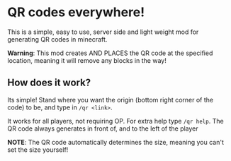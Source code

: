 # QR codes everywhere!
This is a simple, easy to use, server side and light weight mod for generating QR codes in minecraft.

**Warning**: This mod creates AND PLACES the QR code at the specified location, meaning it will remove any blocks in the way!

## How does it work?
Its simple! Stand where you want the origin (bottom right corner of the code) to be, and type in `/qr <link>`. 

It works for all players, not requiring OP. For extra help type `/qr help`. The QR code always generates in front of, and to the left of the player

**NOTE**: The QR code automatically determines the size, meaning you can't set the size yourself!